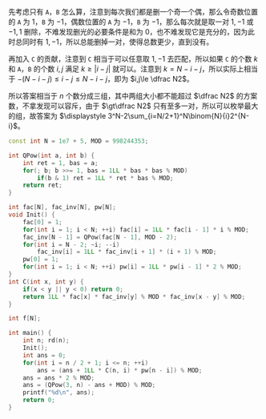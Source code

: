 先考虑只有 ``A``，``B`` 怎么算，注意到每次我们都是删一个奇一个偶，那么令奇数位置的 ``A`` 为 $1$，``B`` 为 $-1$，偶数位置的 ``A`` 为 $-1$，``B`` 为 $-1$，那么每次就是取一对 $1,-1$ 或 $-1,1$ 删除，不难发现删光的必要条件是和为 $0$，也不难发现它是充分的，因为此时总同时有 $1,-1$，所以总能删掉一对，使得总数更少，直到没有。

再加入 ``C`` 的贡献，注意到 ``C`` 相当于可以任意取 $1,-1$ 去匹配，所以如果 ``C`` 的个数 $k$ 和 ``A``，``B`` 的个数 $i,j$ 满足 $k\ge |i-j|$ 就可以。注意到 $k=N-i-j$，所以实际上相当于 $-(N-i-j)\le i-j\le N-i-j$，即为 $i,j\le \dfrac N2$。

所以答案相当于 $n$ 个数分成三组，其中两组大小都不能超过 $\dfrac N2$ 的方案数，不拿发现可以容斥，由于 $\gt\dfrac N2$ 只有至多一对，所以可以枚举最大的组，故答案为 $\displaystyle 3^N-2\sum_{i=N/2+1}^N\binom{N}{i}2^{N-i}$。

```cpp
const int N = 1e7 + 5, MOD = 998244353;

int QPow(int a, int b) {
	int ret = 1, bas = a;
	for(; b; b >>= 1, bas = 1LL * bas * bas % MOD)
		if(b & 1) ret = 1LL * ret * bas % MOD;
	return ret;
}

int fac[N], fac_inv[N], pw[N];
void Init() {
	fac[0] = 1;
	for(int i = 1; i < N; ++i) fac[i] = 1LL * fac[i - 1] * i % MOD;
	fac_inv[N - 1] = QPow(fac[N - 1], MOD - 2);
	for(int i = N - 2; ~i; --i)
		fac_inv[i] = 1LL * fac_inv[i + 1] * (i + 1) % MOD;
	pw[0] = 1;
	for(int i = 1; i < N; ++i) pw[i] = 1LL * pw[i - 1] * 2 % MOD;
}
int C(int x, int y) {
	if(x < y || y < 0) return 0;
	return 1LL * fac[x] * fac_inv[y] % MOD * fac_inv[x - y] % MOD;
}

int f[N];

int main() {
	int n; rd(n);
	Init();     
	int ans = 0;
	for(int i = n / 2 + 1; i <= n; ++i)
		ans = (ans + 1LL * C(n, i) * pw[n - i]) % MOD;
	ans = ans * 2 % MOD;
	ans = (QPow(3, n) - ans + MOD) % MOD;
	printf("%d\n", ans);
	return 0;
}
```